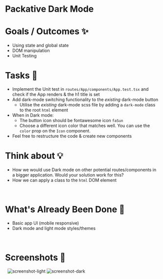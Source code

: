 # Packative Dark Mode

# Goals / Outcomes ✨
- Using state and global state
- DOM manipulation
- Unit Testing

# Tasks 📖
- Implement the Unit test in `routes/App/components/App.test.tsx` and check if the App renders & the h1 title is set
- Add dark-mode switching functionality to the *existing* dark-mode button
  - Utilise the *existing* dark-mode scss file by adding a `dark-mode` class to the root `html` element
- When in Dark mode:
  - The button icon should be fontawesome icon `faSun`
  - Choose a different icon color that matches well. You can use the `color` prop on the `Icon` component.
- Feel free to restructure the code & create new components

# Think about 💡
- How we would use Dark mode on other potential routes/components in a bigger application. Would your solution work for this?
- How we can apply a class to the `html` DOM element

&nbsp;
# What's Already Been Done 🏁
- Basic app UI (mobile responsive)
- Dark mode and light mode styles/themes

&nbsp;
# Screenshots 🌄
&nbsp;
![screenshot-light](https://puu.sh/Fq13d/04a9e5ad48.png)
![screenshot-dark](https://puu.sh/Ilwao/795ef304a2.png)